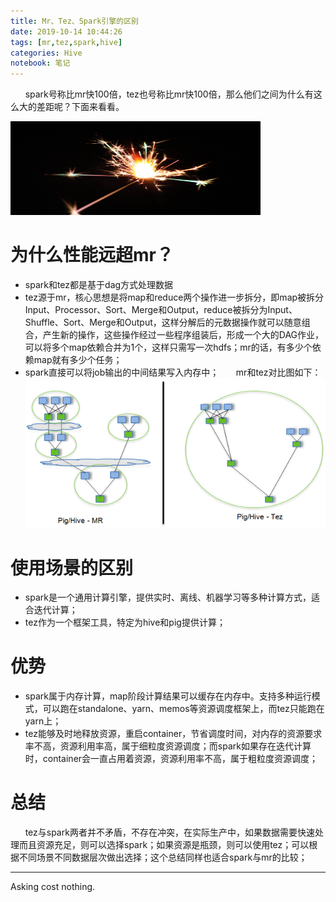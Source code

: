 ```yaml
---
title: Mr、Tez、Spark引擎的区别
date: 2019-10-14 10:44:26
tags: [mr,tez,spark,hive]
categories: Hive
notebook: 笔记
---
```


&nbsp;&nbsp;&nbsp;&nbsp;&nbsp;&nbsp;spark号称比mr快100倍，tez也号称比mr快100倍，那么他们之间为什么有这么大的差距呢？下面来看看。

<img src="Mr、Tez、Spark引擎的区别/spark.jpeg" width="400" height="150"/>

<!-- more -->

# 为什么性能远超mr？
- spark和tez都是基于dag方式处理数据
- tez源于mr，核心思想是将map和reduce两个操作进一步拆分，即map被拆分Input、Processor、Sort、Merge和Output，reduce被拆分为Input、Shuffle、Sort、Merge和Output，这样分解后的元数据操作就可以随意组合，产生新的操作，这些操作经过一些程序组装后，形成一个大的DAG作业，可以将多个map依赖合并为1个，这样只需写一次hdfs；mr的话，有多少个依赖map就有多少个任务；
- spark直接可以将job输出的中间结果写入内存中；
&nbsp;&nbsp;&nbsp;&nbsp;&nbsp;&nbsp;mr和tez对比图如下：
![mr_tez_diff](Mr、Tez、Spark引擎的区别/tez_mr_diff.jpg)

# 使用场景的区别
- spark是一个通用计算引擎，提供实时、离线、机器学习等多种计算方式，适合迭代计算；
- tez作为一个框架工具，特定为hive和pig提供计算；

# 优势
- spark属于内存计算，map阶段计算结果可以缓存在内存中。支持多种运行模式，可以跑在standalone、yarn、memos等资源调度框架上，而tez只能跑在yarn上；
- tez能够及时地释放资源，重启container，节省调度时间，对内存的资源要求率不高，资源利用率高，属于细粒度资源调度；而spark如果存在迭代计算时，container会一直占用着资源，资源利用率不高，属于粗粒度资源调度；

# 总结
&nbsp;&nbsp;&nbsp;&nbsp;&nbsp;&nbsp;tez与spark两者并不矛盾，不存在冲突，在实际生产中，如果数据需要快速处理而且资源充足，则可以选择spark；如果资源是瓶颈，则可以使用tez；可以根据不同场景不同数据层次做出选择；这个总结同样也适合spark与mr的比较；

- - -
Asking cost nothing.